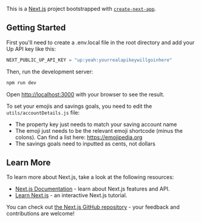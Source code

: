 This is a [Next.js](https://nextjs.org/) project bootstrapped with [`create-next-app`](https://github.com/vercel/next.js/tree/canary/packages/create-next-app).

## Getting Started

First you'll need to create a .env.local file in the root directory and add your Up API key like this:

```javascript
NEXT_PUBLIC_UP_API_KEY = "up:yeah:yourrealapikeywillgoinhere"
```

Then, run the development server:

```bash
npm run dev
```

Open [http://localhost:3000](http://localhost:3000) with your browser to see the result.

To set your emojis and savings goals, you need to edit the `utils/accountDetails.js` file:

- The property key just needs to match your saving account name
- The emoji just needs to be the relevant emoji shortcode (minus the colons). Can find a list here: https://emojipedia.org
- The savings goals need to inputted as cents, not dollars

## Learn More

To learn more about Next.js, take a look at the following resources:

- [Next.js Documentation](https://nextjs.org/docs) - learn about Next.js features and API.
- [Learn Next.js](https://nextjs.org/learn) - an interactive Next.js tutorial.

You can check out [the Next.js GitHub repository](https://github.com/vercel/next.js/) - your feedback and contributions are welcome!
